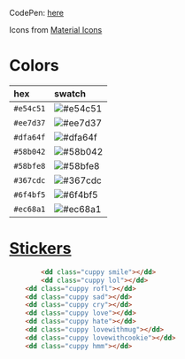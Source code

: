CodePen: [here](https://codepen.io/motaylormo/pen/PoqzxNO)

Icons from [Material Icons](https://material.io/resources/icons/?style=baseline)

# Colors
| hex       | swatch |
| :-------- | :----- |
| `#e54c51` | ![#e54c51](https://placehold.it/15/e54c51?text=+)
| `#ee7d37` | ![#ee7d37](https://placehold.it/15/ee7d37?text=+)
| `#dfa64f` | ![#dfa64f](https://placehold.it/15/dfa64f?text=+)
| `#58b042` | ![#58b042](https://placehold.it/15/58b042?text=+)
| `#58bfe8` | ![#58bfe8](https://placehold.it/15/58bfe8?text=+)
| `#367cdc` | ![#367cdc](https://placehold.it/15/367cdc?text=+)
| `#6f4bf5` | ![#6f4bf5](https://placehold.it/15/6f4bf5?text=+)
| `#ec68a1` | ![#ec68a1](https://placehold.it/15/ec68a1?text=+)

# [Stickers](https://github.com/WhatsApp/stickers/tree/master/iOS/WAStickersThirdParty)
```html
		<dd class="cuppy smile"></dd>
		<dd class="cuppy lol"></dd>
    <dd class="cuppy rofl"></dd>
    <dd class="cuppy sad"></dd>
    <dd class="cuppy cry"></dd>
    <dd class="cuppy love"></dd>
    <dd class="cuppy hate"></dd>
    <dd class="cuppy lovewithmug"></dd>
    <dd class="cuppy lovewithcookie"></dd>
    <dd class="cuppy hmm"></dd>
```
